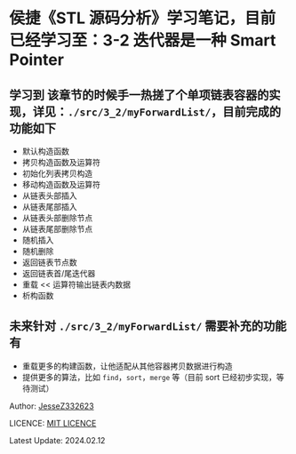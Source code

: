 # 侯捷《STL 源码分析》学习笔记，目前已经学习至：3-2 迭代器是一种 Smart Pointer

## 学习到 该章节的时候手一热搓了个单项链表容器的实现，详见：`./src/3_2/myForwardList/`，目前完成的功能如下

- 默认构造函数
- 拷贝构造函数及运算符
- 初始化列表拷贝构造
- 移动构造函数及运算符
- 从链表头部插入
- 从链表尾部插入
- 从链表头部删除节点
- 从链表尾部删除节点
- 随机插入
- 随机删除
- 返回链表节点数
- 返回链表首/尾迭代器
- 重载 << 运算符输出链表内数据
- 析构函数

## 未来针对 `./src/3_2/myForwardList/` 需要补充的功能有

- 重载更多的构建函数，让他适配从其他容器拷贝数据进行构造
- 提供更多的算法，比如 `find`，`sort`，`merge` 等（目前 sort 已经初步实现，等待测试）

Author: [JesseZ332623](https://github.com/JesseZ332623)

LICENCE: [MIT LICENCE](https://opensource.org/license/mit/)

Latest Update: 2024.02.12
